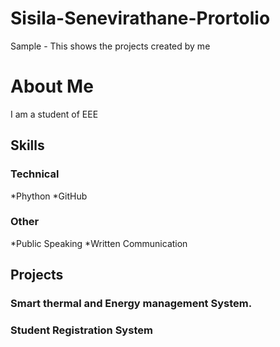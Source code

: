 # Sisila-Senevirathane-Prortolio
Sample - This shows the projects created by me

# About Me
I am a student of EEE

## Skills

### Technical
*Phython
*GitHub

### Other
*Public Speaking
*Written Communication

## Projects

### Smart thermal and Energy management System.

### Student Registration System
